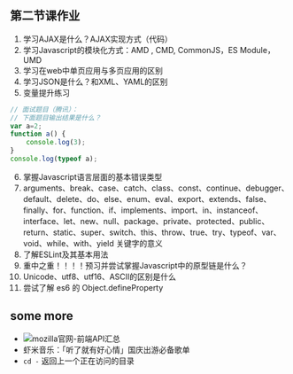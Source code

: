 ## 第二节课作业

1. 学习AJAX是什么？AJAX实现方式（代码）
2. 学习Javascript的模块化方式：AMD , CMD, CommonJS，ES Module，UMD
3. 学习在web中单页应用与多页应用的区别
4. 学习JSON是什么？和XML、YAML的区别
5. 变量提升练习
```javascript
// 面试题目（腾讯）：
// 下面题目输出结果是什么？
var a=2;
function a() {
    console.log(3);
}
console.log(typeof a);
```
6. 掌握Javascript语言层面的基本错误类型
7. arguments、break、case、catch、class、const、continue、debugger、default、delete、do、else、enum、eval、export、extends、false、finally、for、function、if、implements、import、in、instanceof、interface、let、new、null、package、private、protected、public、return、static、super、switch、this、throw、true、try、typeof、var、void、while、with、yield 关键字的意义
8. 了解ESLint及其基本用法
9. 重中之重！！！！预习并尝试掌握Javascript中的原型链是什么？
10. Unicode、utf8、utf16、ASCII的区别是什么
11. 尝试了解 es6 的 Object.defineProperty

## some more

 - ![mozilla官网-前端API汇总](https://developer.mozilla.org/zh-CN/)
 - 虾米音乐：「听了就有好心情」国庆出游必备歌单
 - `cd -` 返回上一个正在访问的目录
 

